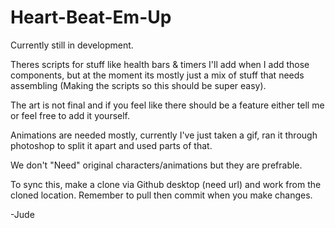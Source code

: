 # Heart-Beat-Em-Up

Currently still in development.

Theres scripts for stuff like health bars & timers I'll add when I add those components, but at the moment its mostly just a mix of stuff that needs assembling (Making the scripts so this should be super easy).

The art is not final and if you feel like there should be a feature either tell me or feel free to add it yourself. 

Animations are needed mostly, currently I've just taken a gif, ran it through photoshop to split it apart and used parts of that.

We don't "Need" original characters/animations but they are prefrable.

To sync this, make a clone via Github desktop (need url) and work from the cloned location. Remember to pull then commit when you make changes. 

-Jude
